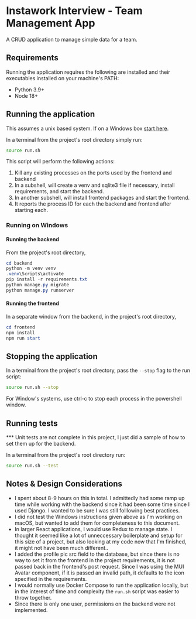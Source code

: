 # Instawork Interview - Team Management App

A CRUD application to manage simple data for a team.

## Requirements

Running the application requires the following are installed and their executables installed on your machine's PATH:

- Python 3.9+
- Node 18+

## Running the application

This assumes a unix based system. If on a Windows box [start here](#running-on-windows).

In a terminal from the project's root directory simply run:

```bash
source run.sh
```

This script will perform the following actions:

1. Kill any existing processes on the ports used by the frontend and backend
2. In a subshell, will create a venv and sqlite3 file if necessary, install requirements, and start the backend.
3. In another subshell, will install frontend packages and start the frontend.
4. It reports the process ID for each the backend and frontend after starting each.

### Running on Windows
#### Running the backend
From the project's root directory,

```powershell
cd backend
python -m venv venv
.venv\Scripts\activate
pip install -r requirements.txt
python manage.py migrate
python manage.py runserver
```

#### Running the frontend
In a separate window from the backend, in the project's root directory,

```powershell
cd frontend
npm install
npm run start
```

## Stopping the application

In a terminal from the project's root directory, pass the `--stop` flag to the run script:

```bash
source run.sh --stop
```

For Window's systems, use ctrl-c to stop each process in the powershell window.

## Running tests

*** Unit tests are not complete in this project, I just did a sample of how to set them up for the backend.

In a terminal from the project's root directory run:

```bash
source run.sh --test
```

## Notes & Design Considerations
- I spent about 8-9 hours on this in total. I admittedly had some ramp up time while working with the backend since it had been some time since I used Django. I wanted to be sure I was still folllowing best practices.
- I did not test the Windows instructions given above as I'm working on macOS, but wanted to add them for completeness to this document.
- In larger React applications, I would use Redux to manage state. I thought it seemed like a lot of unneccessary boilerplate and setup for this size of a project, but also looking at my code now that I'm finished, it might not have been much different..
- I added the profile pic src field to the database, but since there is no way to set it from the frontend in the project requirements, it is not passed back in the frontend's post request. Since I was using the MUI Avatar component, if it is passed an invalid path, it defaults to the icon specified in the requirements.
- I would normally use Docker Compose to run the application locally, but in the interest of time and complexity the `run.sh` script was easier to throw together.
- Since there is only one user, permissions on the backend were not implemented.